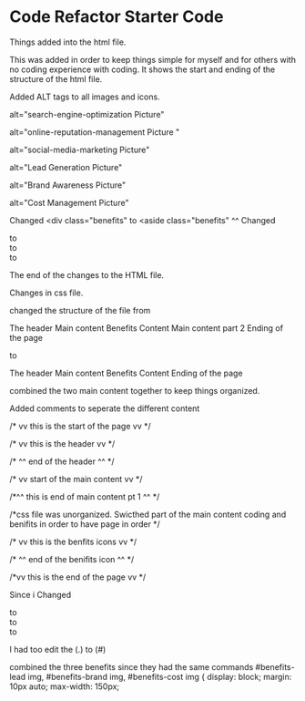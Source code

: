 # Code Refactor Starter Code

Things added into the html file. 
<!--vv this is the header of the page vv-->

<!-- ^^ this is the end of the header ^^-->

 <!-- vv this is where the Main content starts.vv-->

 <!-- ^^ this is where the main content ends ^^-->

 <!-- vv this is the information of the content including lead generation, brand awareness, and cost management vv-->

  <!--this is the end of the benifits coding-->

<!-- vv this is content for the bottom of the page. page foooter vv -->

<!-- end of the html webpage-->


This was added in order to keep things simple for myself and for others with no coding experience with coding. It shows the start and ending of the structure of the html file. 

Added ALT tags to all images and icons. 

alt="search-engine-optimization Picture"

alt="online-reputation-management Picture "

alt="social-media-marketing Picture"

alt="Lead Generation Picture"

alt="Brand Awareness Picture"

alt="Cost Management Picture"

Changed <div class="benefits" to  <aside class="benefits"
^^ 
Changed 
<div class="benefits-lead"> to <div id="benefits-lead">

<div class="benefits-brand"> to <div id="benefits-brand">

<div class="benefits-cost"> to <div id="benefits-cost">

The end of the changes to the HTML file.


Changes in css file. 

changed the structure of the file from 

The header
Main content
Benefits Content 
Main content part 2
Ending of the page
 
 to 

 The header
Main content
Benefits Content 
Ending of the page

combined the two main content together to keep things organized. 

Added comments to seperate the different content

/* vv this is the start of the page vv */

/* vv this is the header vv */

/* ^^ end of the header ^^ */

/* vv start of the main content  vv */

/*^^ this is end of main content pt 1 ^^ */

/*css file was unorganized. Swicthed part of the main content coding and benifits in order to have page in order */

/* vv this is the benfits icons vv */

/* ^^ end of the benifits icon ^^ */

/*vv this is the end of the page vv */
 
 Since i Changed 
<div class="benefits-lead"> to <div id="benefits-lead">

<div class="benefits-brand"> to <div id="benefits-brand">

<div class="benefits-cost"> to <div id="benefits-cost">

 I had too edit the (.) to (#)

combined the three benefits since they had the same commands
#benefits-lead img,
#benefits-brand img,
#benefits-cost img {
    display: block;
    margin: 10px auto;
    max-width: 150px;